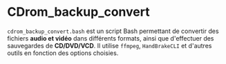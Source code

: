 # CDrom_backup_convert
`cdrom_backup_convert.bash` est un script Bash permettant de convertir des fichiers **audio et vidéo** dans différents formats, ainsi que d'effectuer des sauvegardes de **CD/DVD/VCD**. Il utilise `ffmpeg`, `HandBrakeCLI` et d'autres outils en fonction des options choisies.
